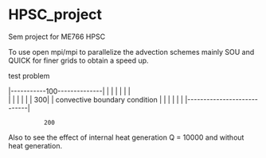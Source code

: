 HPSC_project
============

Sem project for ME766 HPSC 

To use open mpi/mpi to parallelize the advection schemes mainly SOU and QUICK for finer grids to obtain a speed up.

test problem

   |-----------100--------------|
   |                            |
   |                            |
   |                            |     
   |                            |
   |                            |
   |                            |
300|                            | convective boundary condition
   |                            |
   |                            |
   |                            |
   |----------------------------|
   
              200
              
  Also to see the effect of internal heat generation Q = 10000 and without heat generation.
